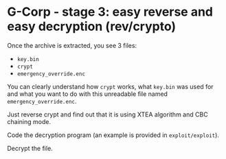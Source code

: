 # G-Corp - stage 3: easy reverse and easy decryption (rev/crypto)

Once the archive is extracted, you see 3 files:
 + `key.bin`
 + `crypt`
 + `emergency_override.enc`

You can clearly understand how `crypt` works, what `key.bin` was used for and what
you want to do with this unreadable file named `emergency_override.enc`.

Just reverse crypt and find out that it is using XTEA algorithm and CBC chaining mode.

Code the decryption program (an example is provided in `exploit/exploit`).

Decrypt the file.

